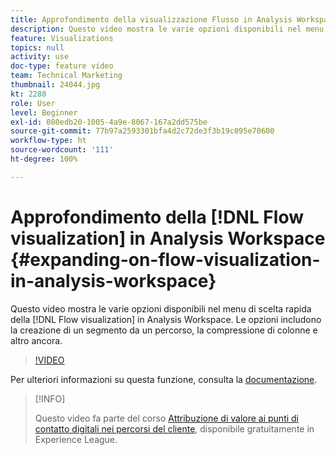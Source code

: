 ```yaml
---
title: Approfondimento della visualizzazione Flusso in Analysis Workspace
description: Questo video mostra le varie opzioni disponibili nel menu di scelta rapida della visualizzazione Flusso in Analysis Workspace. Le opzioni includono la creazione di un segmento da un percorso, la compressione di colonne e altro ancora.
feature: Visualizations
topics: null
activity: use
doc-type: feature video
team: Technical Marketing
thumbnail: 24044.jpg
kt: 2280
role: User
level: Beginner
exl-id: 080edb20-1005-4a9e-8067-167a2dd575be
source-git-commit: 77b97a2593301bfa4d2c72de3f3b19c095e70600
workflow-type: ht
source-wordcount: '111'
ht-degree: 100%

---
```


# Approfondimento della [!DNL Flow visualization] in Analysis Workspace {#expanding-on-flow-visualization-in-analysis-workspace}

Questo video mostra le varie opzioni disponibili nel menu di scelta rapida della [!DNL Flow visualization] in Analysis Workspace. Le opzioni includono la creazione di un segmento da un percorso, la compressione di colonne e altro ancora.

>[!VIDEO](https://video.tv.adobe.com/v/24044/?quality=12)

Per ulteriori informazioni su questa funzione, consulta la [documentazione](https://experienceleague.adobe.com/docs/analytics/analyze/analysis-workspace/visualizations/flow/flow.html?lang=it#analysis-workspace).

>[!INFO]
>
> Questo video fa parte del corso [Attribuzione di valore ai punti di contatto digitali nei percorsi del cliente](https://experienceleague.adobe.com/?recommended=Analytics-U-1-2020.2&amp;lang=it), disponibile gratuitamente in Experience League.
